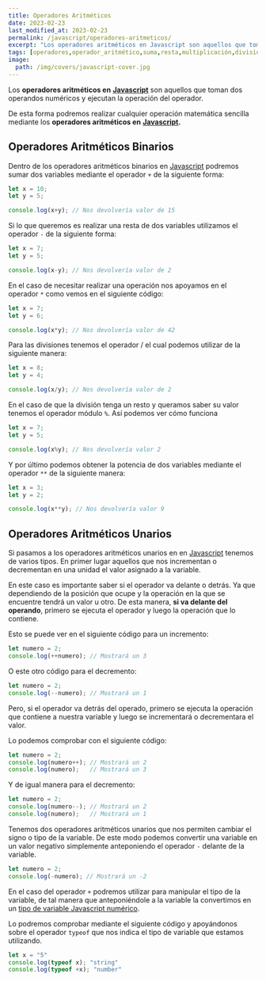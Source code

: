 ```yaml
---
title: Operadores Aritméticos
date: 2023-02-23
last_modified_at: 2023-02-23
permalink: /javascript/operadores-aritmeticos/
excerpt: "Los operadores aritméticos en Javascript son aquellos que toman dos operandos numéricos y ejecutan la operación del operador."
tags: [operadores,operador_aritmético,suma,resta,multiplicación,división,resto,potencia]
image:
  path: /img/covers/javascript-cover.jpg
---
```


Los **operadores aritméticos en** [**Javascript**](https://www.manualweb.net/javascript/) son aquellos que toman dos operandos numéricos y ejecutan la operación del operador.


De esta forma podremos realizar cualquier operación matemática sencilla mediante los **operadores aritméticos en** [**Javascript**](https://www.manualweb.net/javascript/)**.**


## Operadores Aritméticos Binarios


Dentro de los operadores aritméticos binarios en [Javascript](https://www.manualweb.net/javascript/) podremos sumar dos variables mediante el operador `+` de la siguiente forma:


```javascript
let x = 10;
let y = 5;

console.log(x+y); // Nos devolvería valor de 15
```


Si lo que queremos es realizar una resta de dos variables utilizamos el operador `-` de la siguiente forma:


```javascript
let x = 7;
let y = 5;

console.log(x-y); // Nos devolvería valor de 2
```


En el caso de necesitar realizar una operación nos apoyamos en el operador `*` como vemos en el siguiente código:


```javascript
let x = 7;
let y = 6;

console.log(x*y); // Nos devolvería valor de 42
```


Para las divisiones tenemos el operador / el cual podemos utilizar de la siguiente manera:


```javascript
let x = 8;
let y = 4;

console.log(x/y); // Nos devolvería valor de 2
```


En el caso de que la división tenga un resto y queramos saber su valor tenemos el operador módulo `%`. Así podemos ver cómo funciona


```javascript
let x = 7;
let y = 5;

console.log(x%y); // Nos devolvería valor 2
```


Y por último podemos obtener la potencia de dos variables mediante el operador `**` de la siguiente manera:


```javascript
let x = 3;
let y = 2;

console.log(x**y); // Nos devolvería valor 9
```


## Operadores Aritméticos Unarios


Si pasamos a los operadores aritméticos unarios en en [Javascript](https://www.manualweb.net/javascript/) tenemos de varios tipos. En primer lugar aquellos que nos incrementan o decrementan en una unidad el valor asignado a la variable.


En este caso es importante saber si el operador va delante o detrás. Ya que dependiendo de la posición que ocupe y la operación en la que se encuentre tendrá un valor u otro. De esta manera, **si va delante del operando**, primero se ejecuta el operador y luego la operación que lo contiene.


Esto se puede ver en el siguiente código para un incremento:


```javascript
let numero = 2;
console.log(++numero); // Mostrará un 3
```


O este otro código para el decremento:


```javascript
let numero = 2;
console.log(--numero); // Mostrará un 1
```


Pero, si el operador va detrás del operado, primero se ejecuta la operación que contiene a nuestra variable y luego se incrementará o decrementara el valor.


Lo podemos comprobar con el siguiente código:


```javascript
let numero = 2;
console.log(numero++); // Mostrará un 2
console.log(numero);   // Mostrará un 3
```


Y de igual manera para el decremento:


```javascript
let numero = 2;
console.log(numero--); // Mostrará un 2
console.log(numero);   // Mostrará un 1
```


Tenemos dos operadores aritméticos unarios que nos permiten cambiar el signo o tipo de la variable. De este modo podemos convertir una variable en un valor negativo simplemente anteponiendo el operador `-` delante de la variable.


```javascript
let numero = 2;
console.log(-numero); // Mostrará un -2
```


En el caso del operador `+` podremos utilizar para manipular el tipo de la variable, de tal manera que anteponiéndole a la variable la convertimos en un [tipo de variable Javascript numérico](https://www.manualweb.net/javascript/tipos-variables-javascript/).


Lo podremos comprobar mediante el siguiente código y apoyándonos sobre el operador `typeof` que nos indica el tipo de variable que estamos utilizando.


```javascript
let x = "5"
console.log(typeof x); "string"
console.log(typeof +x); "number"
```

